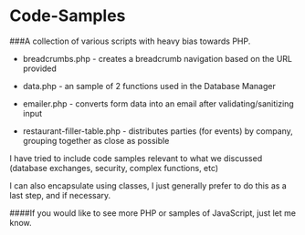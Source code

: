 Code-Samples
============

###A collection of various scripts with heavy bias towards PHP.

 - breadcrumbs.php - creates a breadcrumb navigation based on the URL provided
 
 - data.php - an sample of 2 functions used in the Database Manager
  
 - emailer.php - converts form data into an email after validating/sanitizing input

 - restaurant-filler-table.php - distributes parties (for events) by company, grouping together as close as possible



I have tried to include code samples relevant to what we discussed (database exchanges, security, complex functions, etc)
  
I can also encapsulate using classes, I just generally prefer to do this as a last step, and if necessary.
  
  
  ####If you would like to see more PHP or samples of JavaScript, just let me know.
